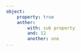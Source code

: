 ```yaml
---
object:
    property: true
    anther:
        with: sub property
        and: 12
        another: one
...
```

